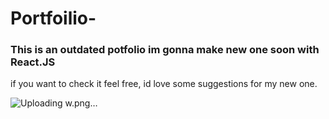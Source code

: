 # Portfoilio-
<h3>This is an outdated potfolio im gonna make new one soon with React.JS </h3>
<p>if you want to check it feel free, id love some suggestions for my new one.</p>

![Uploading w.png…]()
